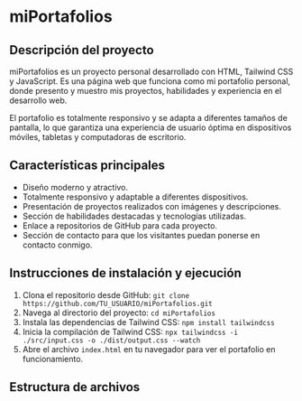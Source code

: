 # miPortafolios

## Descripción del proyecto

miPortafolios es un proyecto personal desarrollado con HTML, Tailwind CSS y JavaScript. Es una página web que funciona como mi portafolio personal, donde presento y muestro mis proyectos, habilidades y experiencia en el desarrollo web.

El portafolio es totalmente responsivo y se adapta a diferentes tamaños de pantalla, lo que garantiza una experiencia de usuario óptima en dispositivos móviles, tabletas y computadoras de escritorio.

## Características principales

- Diseño moderno y atractivo.
- Totalmente responsivo y adaptable a diferentes dispositivos.
- Presentación de proyectos realizados con imágenes y descripciones.
- Sección de habilidades destacadas y tecnologías utilizadas.
- Enlace a repositorios de GitHub para cada proyecto.
- Sección de contacto para que los visitantes puedan ponerse en contacto conmigo.

## Instrucciones de instalación y ejecución

1. Clona el repositorio desde GitHub: `git clone https://github.com/TU_USUARIO/miPortafolios.git`
2. Navega al directorio del proyecto: `cd miPortafolios`
3. Instala las dependencias de Tailwind CSS: `npm install tailwindcss`
4. Inicia la compilación de Tailwind CSS: `npx tailwindcss -i ./src/input.css -o ./dist/output.css --watch`
5. Abre el archivo `index.html` en tu navegador para ver el portafolio en funcionamiento.

## Estructura de archivos

